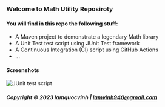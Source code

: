 ### Welcome to Math Utility Reposiroty

#### You will find in this repo the following stuff:

* A Maven project to demonstrate a legendary Math library
* A Unit Test test script using JUnit Test framework
* A Continuous Integration (CI) script using GitHub Actions
* ...

#### Screenshots
![JUnit test script](https://github.com/lamquocvinh/math-util-mvn/tree/main/screenshots)

##### Copyright &#169; 2023 lamquocvinh | lamvinh940@gmail.com